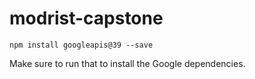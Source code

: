 # modrist-capstone

`npm install googleapis@39 --save`

Make sure to run that to install the Google dependencies.

